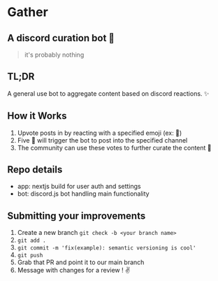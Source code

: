 # Gather
## A discord curation bot 👾

>it's probably nothing

## TL;DR

A general use bot to aggregate content based on discord reactions.  ✨

## How it Works

1. Upvote posts in by reacting with a specified emoji (ex: 📰)
2. Five 📰 will trigger the bot to post into the specified channel
3. The community can use these votes to further curate the content 🤙

## Repo details
 - app: nextjs build for user auth and settings
 - bot: discord.js bot handling main functionality

## Submitting your improvements

1. Create a new branch `git check -b <your branch name>`
2. `git add .`
3. `git commit -m 'fix(example): semantic versioning is cool'`
4. `git push`
5. Grab that PR and point it to our main branch
6. Message with changes for a review ! :v: